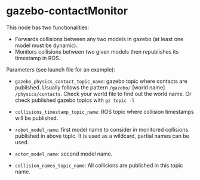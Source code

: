 # gazebo-contactMonitor

This node has two functionalities:
- Forwards collisions between any two models in gazebo (at least one model must be dynamic).
- Monitors collisions between two given models then republishes its timestamp in ROS.

Parameters (see launch file for an example):
- `gazebo_physics_contact_topic_name`: gazebo topic where contacts are published. 
Usually follows the pattern `/gazebo/` \[world name\] `/physics/contacts`. 
Check your world file to find out the world name. Or check published gazebo topics with `gz topic -l`

- `collisions_timestamp_topic_name`: ROS topic where collision timestamps will be published. 
- `robot_model_name`: first model name to consider in monitored collisions published in above topic. It is used as a wildcard, partial names can be used. 
- `actor_model_name`: second model name. 
- `collision_names_topic_name`: All collisions are published in this topic name. 

